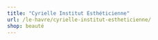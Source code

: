 ```yaml
---
title: "Cyrielle Institut Esthéticienne"
url: /le-havre/cyrielle-institut-estheticienne/
shop: beauté
---
```

